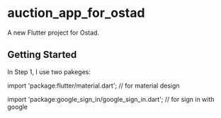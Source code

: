 # auction_app_for_ostad

A new Flutter project for Ostad.

## Getting Started

In Step 1, I use two pakeges:

import 'package:flutter/material.dart'; // for material design

import 'package:google_sign_in/google_sign_in.dart'; // for sign in with google

